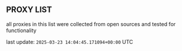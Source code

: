## PROXY LIST

all proxies in this list were collected from open sources and tested for functionality

last update: `2025-03-23 14:04:45.171094+00:00` UTC
